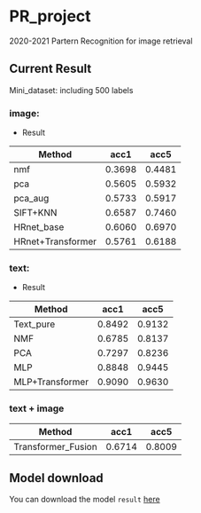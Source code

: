 # PR_project
2020-2021 Partern Recognition for image retrieval

## Current Result
Mini_dataset: including 500 labels

### image:
- Result

| Method     | acc1     | acc5     |
| ---------- | :-----------:  | :-----------: |
| nmf     | 0.3698    | 0.4481     |
| pca     | 0.5605     | 0.5932     |
| pca_aug     | 0.5733     | 0.5917     |
| SIFT+KNN     | 0.6587    | 0.7460     |
| HRnet_base     | 0.6060     | 0.6970     |
| HRnet+Transformer     | 0.5761     | 0.6188     |


### text:
- Result

| Method     | acc1     | acc5     |
| ---------- | :-----------:  | :-----------: |
| Text_pure     | 0.8492     | 0.9132     |
| NMF     | 0.6785     | 0.8137     |
| PCA     | 0.7297    | 0.8236     |
| MLP     | 0.8848     | 0.9445     |
| MLP+Transformer     | 0.9090     | 0.9630     |

### text + image

| Method     | acc1     | acc5     |
| ---------- | :-----------:  | :-----------: |
| Transformer_Fusion     | 0.6714     | 0.8009     |

## Model download
You can download the model `result` [here](https://cloud.tsinghua.edu.cn/d/42a31128af9d401f8aa9/)